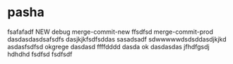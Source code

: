 # pasha
fsafafadf
NEW
debug
merge-commit-new
ffsdfsd
merge-commit-prod
dasdasdasdsafsdfs
dasjkjkfsdfsddas
sasadsadf
sdwwwwwdsdsddasdjkjkd
asdasfsdfsd
okgrege
dasdasd
ffffdddd
dasda
ok
dasdasdas
jfhdfgsdj
hdhdhd
fsdfsd
fsdfsdf
